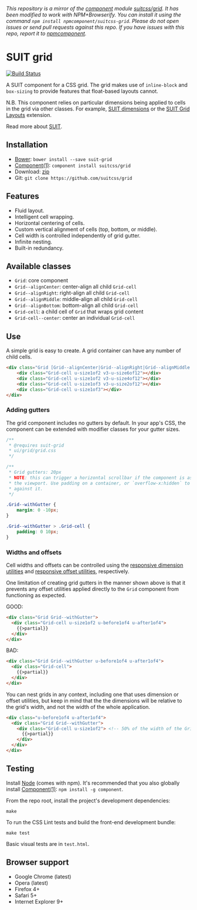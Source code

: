 *This repository is a mirror of the [component](http://component.io) module [suitcss/grid](http://github.com/suitcss/grid). It has been modified to work with NPM+Browserify. You can install it using the command `npm install npmcomponent/suitcss-grid`. Please do not open issues or send pull requests against this repo. If you have issues with this repo, report it to [npmcomponent](https://github.com/airportyh/npmcomponent).*
# SUIT grid

[![Build Status](https://secure.travis-ci.org/suitcss/grid.png?branch=master)](http://travis-ci.org/suitcss/grid)

A SUIT component for a CSS grid. The grid makes use of `inline-block` and
`box-sizing` to provide features that float-based layouts cannot.

N.B. This component relies on particular dimensions being applied to cells in
the grid via other classes. For example, [SUIT
dimensions](https://github.com/suitcss/utils-dimensions/) or the [SUIT
Grid Layouts](https://github.com/suitcss/grid-layouts/) extension.

Read more about [SUIT](https://github.com/suitcss/suit/).

## Installation

* [Bower](http://bower.io/): `bower install --save suit-grid`
* [Component(1)](http://component.io/): `component install suitcss/grid`
* Download: [zip](https://github.com/suitcss/grid/zipball/master)
* Git: `git clone https://github.com/suitcss/grid`

## Features

* Fluid layout.
* Intelligent cell wrapping.
* Horizontal centering of cells.
* Custom vertical alignment of cells (top, bottom, or middle).
* Cell width is controlled independently of grid gutter.
* Infinite nesting.
* Built-in redundancy.

## Available classes

* `Grid`: core component
* `Grid--alignCenter`: center-align all child `Grid-cell`
* `Grid--alignRight`: right-align all child `Grid-cell`
* `Grid--alignMiddle`: middle-align all child `Grid-cell`
* `Grid--alignBottom`: bottom-align all child `Grid-cell`
* `Grid-cell`: a child cell of `Grid` that wraps grid content
* `Grid-cell--center`: center an individual `Grid-cell`

## Use

A simple grid is easy to create. A grid container can have any number of child
cells.

```html
<div class="Grid [Grid--alignCenter|Grid--alignRight|Grid--alignMiddle|Grid--alignBottom]">
    <div class="Grid-cell u-size1of2 v3-u-size6of12"></div>
    <div class="Grid-cell u-size1of2 v3-u-size4of12"></div>
    <div class="Grid-cell u-size1of3 v3-u-size2of12"></div>
    <div class="Grid-cell u-size1of3"></div>
</div>
```

### Adding gutters

The grid component includes no gutters by default. In your app's CSS, the
component can be extended with modifier classes for your gutter sizes.

```css
/**
 * @requires suit-grid
 * ui/grid/grid.css
 */

/**
 * Grid gutters: 20px
 * NOTE: this can trigger a horizontal scrollbar if the component is as wide as
 * the viewport. Use padding on a container, or `overflow-x:hidden` to protect
 * against it.
 */

.Grid--withGutter {
    margin: 0 -10px;
}

.Grid--withGutter > .Grid-cell {
    padding: 0 10px;
}
```

### Widths and offsets

Cell widths and offsets can be controlled using the [responsive dimension
utilities](https://github.com/suitcss/utils-dimension) and [responsive offset
utilities](https://github.com/suitcss/utils-offset), respectively.

One limitation of creating grid gutters in the manner shown above is that it
prevents any offset utilities applied directly to the `Grid` component from
functioning as expected.

GOOD:

```html
<div class="Grid Grid--withGutter">
  <div class="Grid-cell u-size1of2 u-before1of4 u-after1of4">
    {{>partial}}
  </div>
</div>
```

BAD:

```html
<div class="Grid Grid--withGutter u-before1of4 u-after1of4">
  <div class="Grid-cell">
    {{>partial}}
  </div>
</div>
```

You can nest grids in any context, including one that uses dimension or offset
utilities, but keep in mind that the the dimensions will be relative to the
grid's width, and not the width of the whole application.

```html
<div class="u-before1of4 u-after1of4">
  <div class="Grid Grid--withGutter">
    <div class="Grid-cell u-size1of2"> <!-- 50% of the width of the Grid -->
      {{>partial}}
    </div>
  </div>
</div>
```

## Testing

Install [Node](http://nodejs.org) (comes with npm). It's recommended that you
also globally install [Component(1)](http://component.io): `npm install -g
component`.

From the repo root, install the project's development dependencies:

```
make
```

To run the CSS Lint tests and build the front-end development bundle:

```
make test
```

Basic visual tests are in `test.html`.

## Browser support

* Google Chrome (latest)
* Opera (latest)
* Firefox 4+
* Safari 5+
* Internet Explorer 9+
